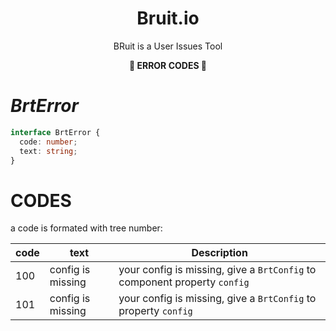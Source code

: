 <p align="center">
  <h1 align="center">Bruit.io</h1>
  <p align="center">BRuit is a User Issues Tool</p>
  <p align="center"><b>🚨 ERROR CODES 🚨</b></p>
</p>

# _BrtError_

```ts
interface BrtError {
  code: number;
  text: string;
}
```

# CODES

a code is formated with tree number:

| code | text              | Description                                                               |
| ---- | ----------------- | ------------------------------------------------------------------------- |
| 100  | config is missing | your config is missing, give a `BrtConfig` to component property `config` |
| 101  | config is missing | your config is missing, give a `BrtConfig` to property `config`           |
